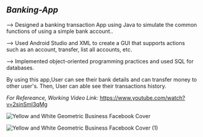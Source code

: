 ## *Banking-App*

--> Designed a banking transaction App using Java to simulate
the common functions of using a simple bank account..

--> Used Android Studio and XML to create a GUI that supports actions
such as an account, transfer, list all accounts, etc.

--> Implemented object-oriented programming practices and used SQL
for databases.

By using this app,User can see their bank details and can transfer money to other user's. Then, User can able see their transactions history.

*For Refereance, Working Video Link:* https://www.youtube.com/watch?v=2sinSmI3qMg

![Yellow and White Geometric  Business Facebook Cover](https://user-images.githubusercontent.com/63442418/194692684-f19e2d04-5596-4555-b0c1-169ce3d0ec5c.png)


![Yellow and White Geometric  Business Facebook Cover (1)](https://user-images.githubusercontent.com/63442418/194692699-773fd406-6049-4293-93a3-889ea703f4e3.png)
